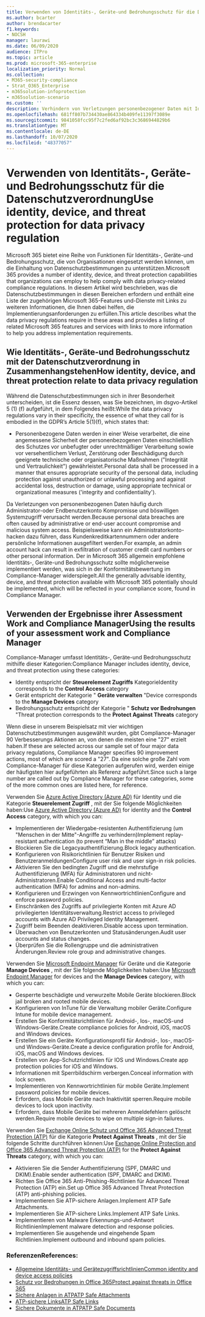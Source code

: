 ```yaml
---
title: Verwenden von Identitäts-, Geräte-und Bedrohungsschutz für die Datenschutzverordnung
ms.author: bcarter
author: brendacarter
f1.keywords:
- NOCSH
manager: laurawi
ms.date: 06/09/2020
audience: ITPro
ms.topic: article
ms.prod: microsoft-365-enterprise
localization_priority: Normal
ms.collection:
- M365-security-compliance
- Strat_O365_Enterprise
- m365solution-infoprotection
- m365solution-scenario
ms.custom: ''
description: Verhindern von Verletzungen personenbezogener Daten mit Identitäts-, Geräte-und Bedrohungsschutz Diensten von Microsoft 365.
ms.openlocfilehash: 681ff807b734430ae864334b409fe11397f3089e
ms.sourcegitcommit: 9841058fcc95f7c2fed6af92bc3c3686944829b6
ms.translationtype: MT
ms.contentlocale: de-DE
ms.lasthandoff: 10/07/2020
ms.locfileid: "48377057"
---
```

# <a name="use-identity-device-and-threat-protection-for-data-privacy-regulation"></a><span data-ttu-id="93180-103">Verwenden von Identitäts-, Geräte-und Bedrohungsschutz für die Datenschutzverordnung</span><span class="sxs-lookup"><span data-stu-id="93180-103">Use identity, device, and threat protection for data privacy regulation</span></span>

<span data-ttu-id="93180-104">Microsoft 365 bietet eine Reihe von Funktionen für Identitäts-, Geräte-und Bedrohungsschutz, die von Organisationen eingesetzt werden können, um die Einhaltung von Datenschutzbestimmungen zu unterstützen.</span><span class="sxs-lookup"><span data-stu-id="93180-104">Microsoft 365 provides a number of identity, device, and threat protection capabilities that organizations can employ to help comply with data privacy-related compliance regulations.</span></span> <span data-ttu-id="93180-105">In diesem Artikel wird beschrieben, was die Datenschutzbestimmungen in diesen Bereichen erfordern und enthält eine Liste der zugehörigen Microsoft 365-Features und-Dienste mit Links zu weiteren Informationen, die Ihnen dabei helfen, die Implementierungsanforderungen zu erfüllen.</span><span class="sxs-lookup"><span data-stu-id="93180-105">This article describes what the data privacy regulations require in these areas and provides a listing of related Microsoft 365 features and services with links to more information to help you address implementation requirements.</span></span>

## <a name="how-identity-device-and-threat-protection-relate-to-data-privacy-regulation"></a><span data-ttu-id="93180-106">Wie Identitäts-, Geräte-und Bedrohungsschutz mit der Datenschutzverordnung in Zusammenhangstehen</span><span class="sxs-lookup"><span data-stu-id="93180-106">How identity, device, and threat protection relate to data privacy regulation</span></span>

<span data-ttu-id="93180-107">Während die Datenschutzbestimmungen sich in ihrer Besonderheit unterscheiden, ist die Essenz dessen, was Sie bezeichnen, im dsgvo-Artikel 5 (1) (f) aufgeführt, in dem Folgendes heißt:</span><span class="sxs-lookup"><span data-stu-id="93180-107">While the data privacy regulations vary in their specificity, the essence of what they call for is embodied in the GDPR’s Article 5(1)(f), which states that:</span></span> 

- <span data-ttu-id="93180-108">Personenbezogene Daten werden in einer Weise verarbeitet, die eine angemessene Sicherheit der personenbezogenen Daten einschließlich des Schutzes vor unbefugter oder unrechtmäßiger Verarbeitung sowie vor versehentlichem Verlust, Zerstörung oder Beschädigung durch geeignete technische oder organisatorische Maßnahmen ("Integrität und Vertraulichkeit") gewährleistet.</span><span class="sxs-lookup"><span data-stu-id="93180-108">Personal data shall be processed in a manner that ensures appropriate security of the personal data, including protection against unauthorized or unlawful processing and against accidental loss, destruction or damage, using appropriate technical or organizational measures ('integrity and confidentiality').</span></span>

<span data-ttu-id="93180-109">Da Verletzungen von personenbezogenen Daten häufig durch Administrator-oder Endbenutzerkonto Kompromisse und böswilligen Systemzugriff verursacht werden.</span><span class="sxs-lookup"><span data-stu-id="93180-109">Because personal data breaches are often caused by administrative or end-user account compromise and malicious system access.</span></span> <span data-ttu-id="93180-110">Beispielsweise kann ein Administratorkonto-hacken dazu führen, dass Kundenkreditkartennummern oder andere persönliche Informationen ausgefiltert werden.</span><span class="sxs-lookup"><span data-stu-id="93180-110">For example, an admin account hack can result in exfiltration of customer credit card numbers or other personal information.</span></span> <span data-ttu-id="93180-111">Der in Microsoft 365 allgemein empfohlene Identitäts-, Geräte-und Bedrohungsschutz sollte möglicherweise implementiert werden, was sich in der Konformitätsbewertung im Compliance-Manager widerspiegelt.</span><span class="sxs-lookup"><span data-stu-id="93180-111">All the generally advisable identity, device, and threat protection available with Microsoft 365 potentially should be implemented, which will be reflected in your compliance score, found in Compliance Manager.</span></span>

## <a name="using-the-results-of-your-assessment-work-and-compliance-manager"></a><span data-ttu-id="93180-112">Verwenden der Ergebnisse ihrer Assessment Work and Compliance Manager</span><span class="sxs-lookup"><span data-stu-id="93180-112">Using the results of your assessment work and Compliance Manager</span></span>

<span data-ttu-id="93180-113">Compliance-Manager umfasst Identitäts-, Geräte-und Bedrohungsschutz mithilfe dieser Kategorien:</span><span class="sxs-lookup"><span data-stu-id="93180-113">Compliance Manager includes identity, device, and threat protection using these categories:</span></span>

- <span data-ttu-id="93180-114">Identity entspricht der **Steuerelement Zugriffs** Kategorie</span><span class="sxs-lookup"><span data-stu-id="93180-114">Identity corresponds to the **Control Access** category</span></span>
- <span data-ttu-id="93180-115">Gerät entspricht der Kategorie " **Geräte verwalten** "</span><span class="sxs-lookup"><span data-stu-id="93180-115">Device corresponds to the **Manage Devices** category</span></span>
- <span data-ttu-id="93180-116">Bedrohungsschutz entspricht der Kategorie " **Schutz vor Bedrohungen** "</span><span class="sxs-lookup"><span data-stu-id="93180-116">Threat protection corresponds to the **Protect Against Threats** category</span></span>
 
<span data-ttu-id="93180-117">Wenn diese in unserem Beispielsatz mit vier wichtigen Datenschutzbestimmungen ausgewählt wurden, gibt Compliance-Manager 90 Verbesserungs Aktionen an, von denen die meisten eine "27" erzielt haben.</span><span class="sxs-lookup"><span data-stu-id="93180-117">If these are selected across our sample set of four major data privacy regulations, Compliance Manager specifies 90 improvement actions, most of which are scored a "27".</span></span> <span data-ttu-id="93180-118">Da eine solche große Zahl vom Compliance-Manager für diese Kategorien aufgerufen wird, werden einige der häufigsten hier aufgeführten als Referenz aufgeführt.</span><span class="sxs-lookup"><span data-stu-id="93180-118">Since such a large number are called out by Compliance Manager for these categories, some of the more common ones are listed here, for reference.</span></span>

<span data-ttu-id="93180-119">Verwenden Sie [Azure Active Directory (Azure AD)](https://azure.microsoft.com/services/active-directory/) für Identity und die Kategorie **Steuerelement Zugriff** , mit der Sie folgende Möglichkeiten haben:</span><span class="sxs-lookup"><span data-stu-id="93180-119">Use [Azure Active Directory (Azure AD)](https://azure.microsoft.com/services/active-directory/) for identity and the **Control Access** category, with which you can:</span></span>

- <span data-ttu-id="93180-120">Implementieren der Wiedergabe-resistenten Authentifizierung (um "Menschen in der Mitte"-Angriffe zu verhindern)</span><span class="sxs-lookup"><span data-stu-id="93180-120">Implement replay-resistant authentication (to prevent “Man in the middle” attacks)</span></span>
- <span data-ttu-id="93180-121">Blockieren Sie die Legacyauthentifizierung.</span><span class="sxs-lookup"><span data-stu-id="93180-121">Block legacy authentication.</span></span>
- <span data-ttu-id="93180-122">Konfigurieren von Risikorichtlinien für Benutzer Risiken und Benutzeranmeldungen</span><span class="sxs-lookup"><span data-stu-id="93180-122">Configure user risk and user sign-in risk policies.</span></span>
- <span data-ttu-id="93180-123">Aktivieren Sie den bedingten Zugriff und die mehrstufige Authentifizierung (MFA) für Administratoren und nicht-Administratoren.</span><span class="sxs-lookup"><span data-stu-id="93180-123">Enable Conditional Access and multi-factor authentication (MFA) for admins and non-admins.</span></span>
- <span data-ttu-id="93180-124">Konfigurieren und Erzwingen von Kennwortrichtlinien</span><span class="sxs-lookup"><span data-stu-id="93180-124">Configure and enforce password policies.</span></span>
- <span data-ttu-id="93180-125">Einschränken des Zugriffs auf privilegierte Konten mit Azure AD privilegierten Identitätsverwaltung.</span><span class="sxs-lookup"><span data-stu-id="93180-125">Restrict access to privileged accounts with Azure AD Privileged Identity Management.</span></span>
- <span data-ttu-id="93180-126">Zugriff beim Beenden deaktivieren.</span><span class="sxs-lookup"><span data-stu-id="93180-126">Disable access upon termination.</span></span>
- <span data-ttu-id="93180-127">Überwachen von Benutzerkonten und Statusänderungen.</span><span class="sxs-lookup"><span data-stu-id="93180-127">Audit user accounts and status changes.</span></span>
- <span data-ttu-id="93180-128">Überprüfen Sie die Rollengruppe und die administrativen Änderungen.</span><span class="sxs-lookup"><span data-stu-id="93180-128">Review role group and administrative changes.</span></span>

<span data-ttu-id="93180-129">Verwenden Sie [Microsoft Endpoint Manager](https://www.microsoft.com/microsoft-365/microsoft-endpoint-manager) für Geräte und die Kategorie **Manage Devices** , mit der Sie folgende Möglichkeiten haben:</span><span class="sxs-lookup"><span data-stu-id="93180-129">Use [Microsoft Endpoint Manager](https://www.microsoft.com/microsoft-365/microsoft-endpoint-manager) for devices and the **Manage Devices** category, with which you can:</span></span>

- <span data-ttu-id="93180-130">Gesperrte beschädigte und verwurzelte Mobile Geräte blockieren.</span><span class="sxs-lookup"><span data-stu-id="93180-130">Block jail broken and rooted mobile devices.</span></span>
- <span data-ttu-id="93180-131">Konfigurieren von InTune für die Verwaltung mobiler Geräte.</span><span class="sxs-lookup"><span data-stu-id="93180-131">Configure Intune for mobile device management.</span></span>
- <span data-ttu-id="93180-132">Erstellen Sie Konformitätsrichtlinien für Android-, Ios-, macOS-und Windows-Geräte.</span><span class="sxs-lookup"><span data-stu-id="93180-132">Create compliance policies for Android, iOS, macOS and Windows devices.</span></span>
- <span data-ttu-id="93180-133">Erstellen Sie ein Geräte Konfigurationsprofil für Android-, Ios-, macOS-und Windows-Geräte.</span><span class="sxs-lookup"><span data-stu-id="93180-133">Create a device configuration profile for Android, iOS, macOS and Windows devices.</span></span>
- <span data-ttu-id="93180-134">Erstellen von App-Schutzrichtlinien für IOS und Windows.</span><span class="sxs-lookup"><span data-stu-id="93180-134">Create app protection policies for iOS and Windows.</span></span>
- <span data-ttu-id="93180-135">Informationen mit Sperrbildschirm verbergen.</span><span class="sxs-lookup"><span data-stu-id="93180-135">Conceal information with lock screen.</span></span>
- <span data-ttu-id="93180-136">Implementieren von Kennwortrichtlinien für mobile Geräte.</span><span class="sxs-lookup"><span data-stu-id="93180-136">Implement password policies for mobile devices.</span></span>
- <span data-ttu-id="93180-137">Erfordern, dass Mobile Geräte nach Inaktivität sperren.</span><span class="sxs-lookup"><span data-stu-id="93180-137">Require mobile devices to lock upon inactivity.</span></span>
- <span data-ttu-id="93180-138">Erfordern, dass Mobile Geräte bei mehreren Anmeldefehlern gelöscht werden.</span><span class="sxs-lookup"><span data-stu-id="93180-138">Require mobile devices to wipe on multiple sign-in failures.</span></span>

<span data-ttu-id="93180-139">Verwenden Sie [Exchange Online Schutz und Office 365 Advanced Threat Protection (ATP)](../security/office-365-security/office-365-atp.md) für die Kategorie **Protect Against Threats** , mit der Sie folgende Schritte durchführen können:</span><span class="sxs-lookup"><span data-stu-id="93180-139">Use [Exchange Online Protection and Office 365 Advanced Threat Protection (ATP)](../security/office-365-security/office-365-atp.md) for the **Protect Against Threats** category, with which you can:</span></span>

- <span data-ttu-id="93180-140">Aktivieren Sie die Sender Authentifizierung (SPF, DMARC und DKIM).</span><span class="sxs-lookup"><span data-stu-id="93180-140">Enable sender authentication (SPF, DMARC and DKIM).</span></span>
- <span data-ttu-id="93180-141">Richten Sie Office 365 Anti-Phishing-Richtlinien für Advanced Threat Protection (ATP) ein.</span><span class="sxs-lookup"><span data-stu-id="93180-141">Set up Office 365 Advanced Threat Protection (ATP) anti-phishing policies.</span></span>
- <span data-ttu-id="93180-142">Implementieren Sie ATP-sichere Anlagen.</span><span class="sxs-lookup"><span data-stu-id="93180-142">Implement ATP Safe Attachments.</span></span>
- <span data-ttu-id="93180-143">Implementieren Sie ATP-sichere Links.</span><span class="sxs-lookup"><span data-stu-id="93180-143">Implement ATP Safe Links.</span></span>
- <span data-ttu-id="93180-144">Implementieren von Malware Erkennungs-und-Antwort Richtlinien</span><span class="sxs-lookup"><span data-stu-id="93180-144">Implement malware detection and response policies.</span></span>
- <span data-ttu-id="93180-145">Implementieren Sie ausgehende und eingehende Spam Richtlinien.</span><span class="sxs-lookup"><span data-stu-id="93180-145">Implement outbound and inbound spam policies.</span></span>

### <a name="references"></a><span data-ttu-id="93180-146">Referenzen</span><span class="sxs-lookup"><span data-stu-id="93180-146">References:</span></span>

- [<span data-ttu-id="93180-147">Allgemeine Identitäts- und Gerätezugriffsrichtlinien</span><span class="sxs-lookup"><span data-stu-id="93180-147">Common identity and device access policies</span></span>](../enterprise/identity-access-policies.md)
- [<span data-ttu-id="93180-148">Schutz vor Bedrohungen in Office 365</span><span class="sxs-lookup"><span data-stu-id="93180-148">Protect against threats in Office 365</span></span>](https://support.office.com/article/protect-against-threats-in-office-365-b10023f6-f30f-45d3-b3ad-b71aa4aa0d58)
- [<span data-ttu-id="93180-149">Sichere Anlagen in ATP</span><span class="sxs-lookup"><span data-stu-id="93180-149">ATP Safe Attachments</span></span>](../security/office-365-security/atp-safe-attachments.md)
- [<span data-ttu-id="93180-150">ATP-sichere Links</span><span class="sxs-lookup"><span data-stu-id="93180-150">ATP Safe Links</span></span>](../security/office-365-security/atp-safe-links.md)
- [<span data-ttu-id="93180-151">Sichere Dokumente in ATP</span><span class="sxs-lookup"><span data-stu-id="93180-151">ATP Safe Documents</span></span>](../security/office-365-security/safe-docs.md)
